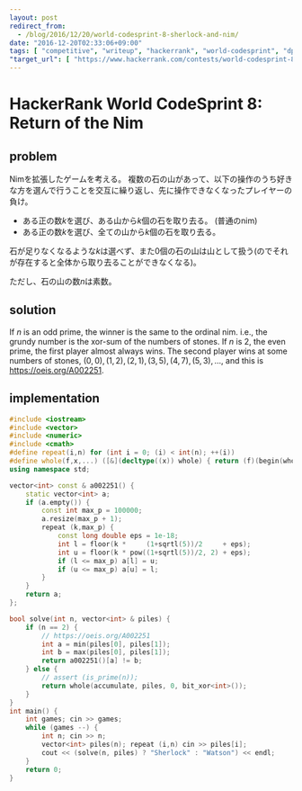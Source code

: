```yaml
---
layout: post
redirect_from:
  - /blog/2016/12/20/world-codesprint-8-sherlock-and-nim/
date: "2016-12-20T02:33:06+09:00"
tags: [ "competitive", "writeup", "hackerrank", "world-codesprint", "dp", "oeis" ]
"target_url": [ "https://www.hackerrank.com/contests/world-codesprint-8/challenges/sherlock-and-nim" ]
---
```


# HackerRank World CodeSprint 8: Return of the Nim

## problem

Nimを拡張したゲームを考える。
複数の石の山があって、以下の操作のうち好きな方を選んで行うことを交互に繰り返し、先に操作できなくなったプレイヤーの負け。

-   ある正の数$k$を選び、ある山から$k$個の石を取り去る。 (普通のnim)
-   ある正の数$k$を選び、全ての山から$k$個の石を取り去る。

石が足りなくなるような$k$は選べず、また$0$個の石の山は山として扱う(のでそれが存在すると全体から取り去ることができなくなる)。

ただし、石の山の数$n$は素数。

## solution

If $n$ is an odd prime, the winner is the same to the ordinal nim. i.e., the grundy number is the xor-sum of the numbers of stones.
If $n$ is $2$, the even prime, the first player almost always wins.
The second player wins at some numbers of stones, $(0, 0), (1, 2), (2, 1), (3, 5), (4, 7), (5, 3), \dots$, and this is <https://oeis.org/A002251>.


## implementation

``` c++
#include <iostream>
#include <vector>
#include <numeric>
#include <cmath>
#define repeat(i,n) for (int i = 0; (i) < int(n); ++(i))
#define whole(f,x,...) ([&](decltype((x)) whole) { return (f)(begin(whole), end(whole), ## __VA_ARGS__); })(x)
using namespace std;

vector<int> const & a002251() {
    static vector<int> a;
    if (a.empty()) {
        const int max_p = 100000;
        a.resize(max_p + 1);
        repeat (k,max_p) {
            const long double eps = 1e-18;
            int l = floor(k *     (1+sqrtl(5))/2     + eps);
            int u = floor(k * pow((1+sqrtl(5))/2, 2) + eps);
            if (l <= max_p) a[l] = u;
            if (u <= max_p) a[u] = l;
        }
    }
    return a;
};

bool solve(int n, vector<int> & piles) {
    if (n == 2) {
        // https://oeis.org/A002251
        int a = min(piles[0], piles[1]);
        int b = max(piles[0], piles[1]);
        return a002251()[a] != b;
    } else {
        // assert (is_prime(n));
        return whole(accumulate, piles, 0, bit_xor<int>());
    }
}
int main() {
    int games; cin >> games;
    while (games --) {
        int n; cin >> n;
        vector<int> piles(n); repeat (i,n) cin >> piles[i];
        cout << (solve(n, piles) ? "Sherlock" : "Watson") << endl;
    }
    return 0;
}
```
